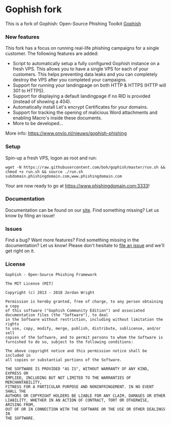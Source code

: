 Gophish fork
=======

This is a fork of Gophish: Open-Source Phishing Toolkit [Gophish](https://getgophish.com)

### New features

This fork has a focus on running real-life phishing campaigns for a single customer. The following features are added:

- Script to automatically setup a fully configured Gophish instance on a fresh VPS. This allows you to have a single VPS for each of your customers. This helps preventing data leaks and you can completely destroy the VPS after you completed your campaigns.
- Support for running your landingpage on both HTTP & HTTPS (HTTP will 301 to HTTPS).
- Support for displaying a default landingpage if no RID is provided (instead of showing a 404).
- Automatically install Let's encrypt Certificates for your domains.
- Support for tracking the opening of malicious Word attachments and enabling Macro's inside these documents. 
- More to be developed...

More info: https://www.onvio.nl/nieuws/gophish-phishing

### Setup

Spin-up a fresh VPS, logon as root and run:

```wget -N https://raw.githubusercontent.com/boh/gophish/master/run.sh && chmod +x run.sh && source ./run.sh subdomain.phishingdomain.com,www.phishingdomain.com```

Your are now ready to go at https://www.phishingdomain.com:3333!

### Documentation

Documentation can be found on our [site](http://getgophish.com/documentation). Find something missing? Let us know by filing an issue!

### Issues

Find a bug? Want more features? Find something missing in the documentation? Let us know! Please don't hesitate to [file an issue](https://github.com/onvio/gophish/issues/new) and we'll get right on it.

### License
```
Gophish - Open-Source Phishing Framework

The MIT License (MIT)

Copyright (c) 2013 - 2018 Jordan Wright

Permission is hereby granted, free of charge, to any person obtaining a copy
of this software ("Gophish Community Edition") and associated documentation files (the "Software"), to deal
in the Software without restriction, including without limitation the rights
to use, copy, modify, merge, publish, distribute, sublicense, and/or sell
copies of the Software, and to permit persons to whom the Software is
furnished to do so, subject to the following conditions:

The above copyright notice and this permission notice shall be included in
all copies or substantial portions of the Software.

THE SOFTWARE IS PROVIDED "AS IS", WITHOUT WARRANTY OF ANY KIND, EXPRESS OR
IMPLIED, INCLUDING BUT NOT LIMITED TO THE WARRANTIES OF MERCHANTABILITY,
FITNESS FOR A PARTICULAR PURPOSE AND NONINFRINGEMENT. IN NO EVENT SHALL THE
AUTHORS OR COPYRIGHT HOLDERS BE LIABLE FOR ANY CLAIM, DAMAGES OR OTHER
LIABILITY, WHETHER IN AN ACTION OF CONTRACT, TORT OR OTHERWISE, ARISING FROM,
OUT OF OR IN CONNECTION WITH THE SOFTWARE OR THE USE OR OTHER DEALINGS IN
THE SOFTWARE.
```
